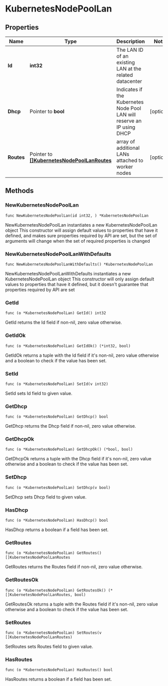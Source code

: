 # KubernetesNodePoolLan

## Properties

|Name | Type | Description | Notes|
|------------ | ------------- | ------------- | -------------|
|**Id** | **int32** | The LAN ID of an existing LAN at the related datacenter | |
|**Dhcp** | Pointer to **bool** | Indicates if the Kubernetes Node Pool LAN will reserve an IP using DHCP | [optional] |
|**Routes** | Pointer to [**[]KubernetesNodePoolLanRoutes**](KubernetesNodePoolLanRoutes.md) | array of additional LANs attached to worker nodes | [optional] |

## Methods

### NewKubernetesNodePoolLan

`func NewKubernetesNodePoolLan(id int32, ) *KubernetesNodePoolLan`

NewKubernetesNodePoolLan instantiates a new KubernetesNodePoolLan object
This constructor will assign default values to properties that have it defined,
and makes sure properties required by API are set, but the set of arguments
will change when the set of required properties is changed

### NewKubernetesNodePoolLanWithDefaults

`func NewKubernetesNodePoolLanWithDefaults() *KubernetesNodePoolLan`

NewKubernetesNodePoolLanWithDefaults instantiates a new KubernetesNodePoolLan object
This constructor will only assign default values to properties that have it defined,
but it doesn't guarantee that properties required by API are set

### GetId

`func (o *KubernetesNodePoolLan) GetId() int32`

GetId returns the Id field if non-nil, zero value otherwise.

### GetIdOk

`func (o *KubernetesNodePoolLan) GetIdOk() (*int32, bool)`

GetIdOk returns a tuple with the Id field if it's non-nil, zero value otherwise
and a boolean to check if the value has been set.

### SetId

`func (o *KubernetesNodePoolLan) SetId(v int32)`

SetId sets Id field to given value.


### GetDhcp

`func (o *KubernetesNodePoolLan) GetDhcp() bool`

GetDhcp returns the Dhcp field if non-nil, zero value otherwise.

### GetDhcpOk

`func (o *KubernetesNodePoolLan) GetDhcpOk() (*bool, bool)`

GetDhcpOk returns a tuple with the Dhcp field if it's non-nil, zero value otherwise
and a boolean to check if the value has been set.

### SetDhcp

`func (o *KubernetesNodePoolLan) SetDhcp(v bool)`

SetDhcp sets Dhcp field to given value.

### HasDhcp

`func (o *KubernetesNodePoolLan) HasDhcp() bool`

HasDhcp returns a boolean if a field has been set.

### GetRoutes

`func (o *KubernetesNodePoolLan) GetRoutes() []KubernetesNodePoolLanRoutes`

GetRoutes returns the Routes field if non-nil, zero value otherwise.

### GetRoutesOk

`func (o *KubernetesNodePoolLan) GetRoutesOk() (*[]KubernetesNodePoolLanRoutes, bool)`

GetRoutesOk returns a tuple with the Routes field if it's non-nil, zero value otherwise
and a boolean to check if the value has been set.

### SetRoutes

`func (o *KubernetesNodePoolLan) SetRoutes(v []KubernetesNodePoolLanRoutes)`

SetRoutes sets Routes field to given value.

### HasRoutes

`func (o *KubernetesNodePoolLan) HasRoutes() bool`

HasRoutes returns a boolean if a field has been set.



